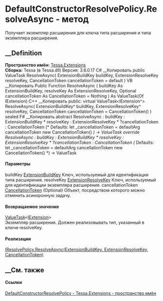 # DefaultConstructorResolvePolicy.ResolveAsync - метод
Получает экземпляр расширения для ключа типа расширения и типа экземпляра
расширения.
##  __Definition
 **Пространство имён:** [Tessa.Extensions](N_Tessa_Extensions.htm)  
 **Сборка:** Tessa (в Tessa.dll) Версия: 3.6.0.17
C# __Копировать
     public ValueTask<IExtension> ResolveAsync(
    	ExtensionBuildKey buildKey,
    	ExtensionResolveKey resolveKey,
    	CancellationToken cancellationToken = default
    )
VB __Копировать
     Public Function ResolveAsync ( 
    	buildKey As ExtensionBuildKey,
    	resolveKey As ExtensionResolveKey,
    	Optional cancellationToken As CancellationToken = Nothing
    ) As ValueTask(Of IExtension)
C++ __Копировать
     public:
    virtual ValueTask<IExtension^> ResolveAsync(
    	ExtensionBuildKey^ buildKey, 
    	ExtensionResolveKey^ resolveKey, 
    	CancellationToken cancellationToken = CancellationToken()
    ) sealed
F# __Копировать
     abstract ResolveAsync : 
            buildKey : ExtensionBuildKey * 
            resolveKey : ExtensionResolveKey * 
            ?cancellationToken : CancellationToken 
    (* Defaults:
            let _cancellationToken = defaultArg cancellationToken new CancellationToken()
    *)
    -> ValueTask<IExtension> 
    override ResolveAsync : 
            buildKey : ExtensionBuildKey * 
            resolveKey : ExtensionResolveKey * 
            ?cancellationToken : CancellationToken 
    (* Defaults:
            let _cancellationToken = defaultArg cancellationToken new CancellationToken()
    *)
    -> ValueTask<IExtension> 
#### Параметры
buildKey [ExtensionBuildKey](T_Tessa_Extensions_ExtensionBuildKey.htm)
    Ключ, используемый для идентификации типа расширения.
resolveKey [ExtensionResolveKey](T_Tessa_Extensions_ExtensionResolveKey.htm)
    Ключ, используемый для идентификации экземпляра расширения.
cancellationToken
[CancellationToken](https://learn.microsoft.com/dotnet/api/system.threading.cancellationtoken)
(Optional)
    Объект, посредством которого можно отменить асинхронную задачу.
#### Возвращаемое значение
[ValueTask](https://learn.microsoft.com/dotnet/api/system.threading.tasks.valuetask-1)<[IExtension](T_Tessa_Extensions_IExtension.htm)>  
Экземпляр расширения. Должен реализовывать тип, указанный в ключе resolveKey.
#### Реализации
[IResolvePolicy.ResolveAsync(ExtensionBuildKey, ExtensionResolveKey,
CancellationToken)](M_Tessa_Extensions_IResolvePolicy_ResolveAsync.htm)  
##  __См. также
#### Ссылки
[DefaultConstructorResolvePolicy -
](T_Tessa_Extensions_DefaultConstructorResolvePolicy.htm)
[Tessa.Extensions - пространство имён](N_Tessa_Extensions.htm)

